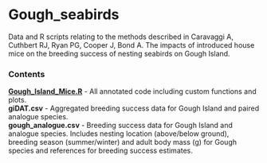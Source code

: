 # Gough_seabirds

Data and R scripts relating to the methods described in Caravaggi A, Cuthbert RJ, Ryan PG, Cooper J, Bond A. The impacts of introduced house mice on the breeding success of nesting seabirds on Gough Island.  

### Contents

**[Gough_Island_Mice.R](https://github.com/arcaravaggi/Gough_seabirds/blob/master/Gough_island_mice.R)** - All annotated code including custom functions and plots.    
**giDAT.csv** - Aggregated breeding success data for Gough Island and paired analogue species.   
**gough_analogue.csv** - Breeding success data for Gough Island and analogue species. Includes nesting location (above/below ground), breeding season (summer/winter) and adult body mass (g) for Gough species and references for breeding success estimates.
